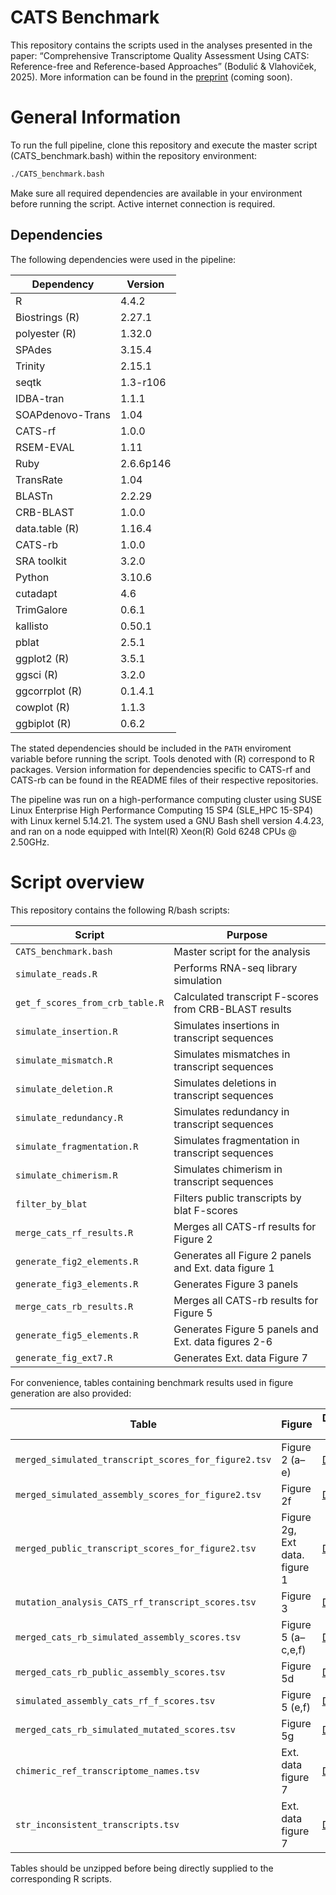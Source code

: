 # CATS Benchmark

This repository contains the scripts used in the analyses presented in the paper: “Comprehensive Transcriptome Quality Assessment Using CATS: Reference-free and Reference-based Approaches” (Bodulić & Vlahoviček, 2025). More information can be found in the [preprint](x) (coming soon).

# General Information

To run the full pipeline, clone this repository and execute the master script (CATS_benchmark.bash) within the repository environment:

```bash
./CATS_benchmark.bash
```

Make sure all required dependencies are available in your environment before running the script. Active internet connection is required.

## Dependencies

The following dependencies were used in the pipeline:

| **Dependency**   | **Version** |                                                              
|------------------|-------------|
| R                | 4.4.2       |
| Biostrings (R)   | 2.27.1      |
| polyester (R)    | 1.32.0      |
| SPAdes           | 3.15.4      |
| Trinity          | 2.15.1      |
| seqtk            | 1.3-r106    |
| IDBA-tran        | 1.1.1       |
| SOAPdenovo-Trans | 1.04        |
| CATS-rf          | 1.0.0       |
| RSEM-EVAL        | 1.11        |
| Ruby             | 2.6.6p146   |
| TransRate        | 1.04        |
| BLASTn           | 2.2.29      |
| CRB-BLAST        | 1.0.0       |
| data.table (R)   | 1.16.4      |
| CATS-rb          | 1.0.0       |
| SRA toolkit      | 3.2.0       |
| Python           | 3.10.6      |
| cutadapt         | 4.6         |
| TrimGalore       | 0.6.1       |
| kallisto         | 0.50.1      |
| pblat            | 2.5.1       |
| ggplot2 (R)      | 3.5.1       | 
| ggsci (R)        | 3.2.0       |
| ggcorrplot (R)   | 0.1.4.1     |
| cowplot (R)      | 1.1.3       |
| ggbiplot (R)     | 0.6.2       |

The stated dependencies should be included in the `PATH` enviroment variable before running the script. Tools denoted with (R) correspond to R packages. Version information for dependencies specific to CATS-rf and CATS-rb can be found in the README files of their respective repositories.

The pipeline was run on a high-performance computing cluster using SUSE Linux Enterprise High Performance Computing 15 SP4 (SLE_HPC 15-SP4) with Linux kernel 5.14.21. The system used a GNU Bash shell version 4.4.23, and ran on a node equipped with Intel(R) Xeon(R) Gold 6248 CPUs @ 2.50GHz. 

# Script overview

This repository contains the following R/bash scripts:

| **Script**                      | **Purpose**                                            |        
|---------------------------------|--------------------------------------------------------|
| `CATS_benchmark.bash`           | Master script for the analysis                         |
| `simulate_reads.R`              | Performs RNA-seq library simulation                    |
| `get_f_scores_from_crb_table.R` | Calculated transcript F-scores from CRB-BLAST results  |
| `simulate_insertion.R`          | Simulates insertions in transcript sequences           |
| `simulate_mismatch.R`           | Simulates mismatches in transcript sequences           |
| `simulate_deletion.R`           | Simulates deletions in transcript sequences            |
| `simulate_redundancy.R`         | Simulates redundancy in transcript sequences           |
| `simulate_fragmentation.R`      | Simulates fragmentation in transcript sequences        |
| `simulate_chimerism.R`          | Simulates chimerism in transcript sequences            |
| `filter_by_blat`                | Filters public transcripts by blat F-scores            |
| `merge_cats_rf_results.R`       | Merges all CATS-rf results for Figure 2                |
| `generate_fig2_elements.R`      | Generates all Figure 2 panels and Ext. data figure 1   |
| `generate_fig3_elements.R`      | Generates Figure 3 panels                              |
| `merge_cats_rb_results.R`       | Merges all CATS-rb results for Figure 5                |
| `generate_fig5_elements.R`      | Generates Figure 5 panels and Ext. data figures 2-6    |
| `generate_fig_ext7.R`           | Generates Ext. data Figure 7                           |

For convenience, tables containing benchmark results used in figure generation are also provided:

| **Table**                                              | **Figure**                    | **Download link**                                                                                                                     | 
|--------------------------------------------------------|-------------------------------|---------------------------------------------------------------------------------------------------------------------------------------|
| `merged_simulated_transcript_scores_for_figure2.tsv`   | Figure 2 (a–e)                | [Download](http://hex.bioinfo.hr/~kbodulic/CATS_benchmark_tables/merged_simulated_transcript_scores_for_figure2.tsv.gz)               |
| `merged_simulated_assembly_scores_for_figure2.tsv`     | Figure 2f                     | [Download](http://hex.bioinfo.hr/~kbodulic/CATS_benchmark_tables/merged_simulated_assembly_scores_for_figure2.tsv.gz)                 |
| `merged_public_transcript_scores_for_figure2.tsv`      | Figure 2g, Ext data. figure 1 | [Download](http://hex.bioinfo.hr/~kbodulic/CATS_benchmark_tables/merged_public_transcript_scores_for_figure2.tsv.gz)                  |
| `mutation_analysis_CATS_rf_transcript_scores.tsv`      | Figure 3                      | [Download](http://hex.bioinfo.hr/~kbodulic/CATS_benchmark_tables/mutation_analysis_CATS_rf_transcript_scores_for_figure3.tsv.gz)      |
| `merged_cats_rb_simulated_assembly_scores.tsv`         | Figure 5 (a–c,e,f)            | [Download](http://hex.bioinfo.hr/~kbodulic/CATS_benchmark_tables/merged_cats_rb_simulated_assembly_scores_for_figure5.tsv.gz)         |
| `merged_cats_rb_public_assembly_scores.tsv`            | Figure 5d                     | [Download](http://hex.bioinfo.hr/~kbodulic/CATS_benchmark_tables/merged_cats_rb_public_assembly_scores_for_figure5.tsv.gz)            |
| `simulated_assembly_cats_rf_f_scores.tsv`              | Figure 5 (e,f)                | [Download](http://hex.bioinfo.hr/~kbodulic/CATS_benchmark_tables/simulated_assembly_cats_rf_f_scores_for_figure5.tsv.gz)              |
| `merged_cats_rb_simulated_mutated_scores.tsv`          | Figure 5g                     | [Download](http://hex.bioinfo.hr/~kbodulic/CATS_benchmark_tables/merged_cats_rb_simulated_mutated_assembly_scores_for_figure5.tsv.gz) |
| `chimeric_ref_transcriptome_names.tsv`                 | Ext. data figure 7            | [Download](http://hex.bioinfo.hr/~kbodulic/CATS_benchmark_tables/chimeric_ref_transcriptome_names_for_figure_ext7.gz)                 |
| `str_inconsistent_transcripts.tsv`                     | Ext. data figure 7            | [Download](http://hex.bioinfo.hr/~kbodulic/CATS_benchmark_tables/str_inconsistent_transcripts_for_figure_ext7.gz)                     |

Tables should be unzipped before being directly supplied to the corresponding R scripts.
